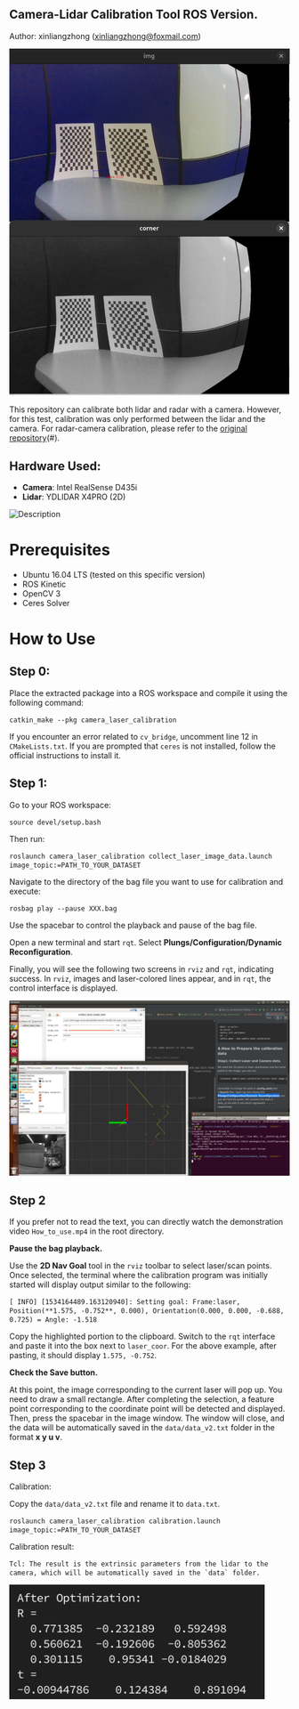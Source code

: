 ## Camera-Lidar Calibration Tool ROS Version.

Author: xinliangzhong (xinliangzhong@foxmail.com)

![demo0](results/corner_detect_2.png)


This repository can calibrate both lidar and radar with a camera. However, for this test, calibration was only performed between the lidar and the camera. For radar-camera calibration, please refer to the [original repository](https://github.com/TurtleZhong/camera_lidar_calibration_v2)(#).

## Hardware Used:

- **Camera**: Intel RealSense D435i
- **Lidar**: YDLIDAR X4PRO (2D)

<img src="results/arcpro2.png" alt="Description" width="500" />


# Prerequisites

- Ubuntu 16.04 LTS (tested on this specific version)
- ROS Kinetic
- OpenCV 3
- Ceres Solver

# How to Use

## Step 0:
Place the extracted package into a ROS workspace and compile it using the following command:

```
catkin_make --pkg camera_laser_calibration
```

If you encounter an error related to `cv_bridge`, uncomment line 12 in `CMakeLists.txt`.
If you are prompted that `ceres` is not installed, follow the official instructions to install it.

## Step 1:
Go to your ROS workspace:

```
source devel/setup.bash
```

Then run:

```
roslaunch camera_laser_calibration collect_laser_image_data.launch image_topic:=PATH_TO_YOUR_DATASET
```

Navigate to the directory of the bag file you want to use for calibration and execute:

```
rosbag play --pause XXX.bag
```

Use the spacebar to control the playback and pause of the bag file.

Open a new terminal and start `rqt`.
Select **Plungs/Configuration/Dynamic Reconfiguration**.

Finally, you will see the following two screens in `rviz` and `rqt`, indicating success. In `rviz`, images and laser-colored lines appear, and in `rqt`, the control interface is displayed.

![](how_to_use_imgs/img1.png)

## Step 2

If you prefer not to read the text, you can directly watch the demonstration video `How_to_use.mp4` in the root directory.

**Pause the bag playback.**

Use the **2D Nav Goal** tool in the `rviz` toolbar to select laser/scan points. Once selected, the terminal where the calibration program was initially started will display output similar to the following:

```
[ INFO] [1534164489.163120940]: Setting goal: Frame:laser, Position(**1.575, -0.752**, 0.000), Orientation(0.000, 0.000, -0.688, 0.725) = Angle: -1.518
```

Copy the highlighted portion to the clipboard.
Switch to the `rqt` interface and paste it into the box next to `laser_coor`. For the above example, after pasting, it should display `1.575, -0.752`.

**Check the Save button.**

At this point, the image corresponding to the current laser will pop up. You need to draw a small rectangle. After completing the selection, a feature point corresponding to the coordinate point will be detected and displayed. Then, press the spacebar in the image window. The window will close, and the data will be automatically saved in the `data/data_v2.txt` folder in the format **x y u v**.

## Step 3
Calibration:

Copy the `data/data_v2.txt` file and rename it to `data.txt`.

```
roslaunch camera_laser_calibration calibration.launch image_topic:=PATH_TO_YOUR_DATASET
```

Calibration result:
```
Tcl: The result is the extrinsic parameters from the lidar to the camera, which will be automatically saved in the `data` folder.
```

![reprojection](results/optimization_result_2.png)

